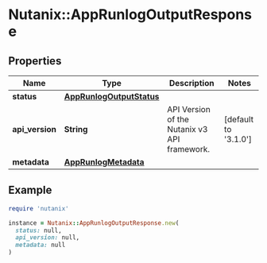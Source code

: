 # Nutanix::AppRunlogOutputResponse

## Properties

| Name | Type | Description | Notes |
| ---- | ---- | ----------- | ----- |
| **status** | [**AppRunlogOutputStatus**](AppRunlogOutputStatus.md) |  |  |
| **api_version** | **String** | API Version of the Nutanix v3 API framework. | [default to &#39;3.1.0&#39;] |
| **metadata** | [**AppRunlogMetadata**](AppRunlogMetadata.md) |  |  |

## Example

```ruby
require 'nutanix'

instance = Nutanix::AppRunlogOutputResponse.new(
  status: null,
  api_version: null,
  metadata: null
)
```

